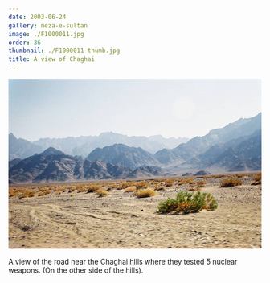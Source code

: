 ```yaml
---
date: 2003-06-24
gallery: neza-e-sultan
image: ./F1000011.jpg
order: 36
thumbnail: ./F1000011-thumb.jpg
title: A view of Chaghai
---
```


![A view of Chaghai](./F1000011.jpg)

A view of the road near the Chaghai hills where they tested 5 nuclear weapons. (On the other side of the hills).